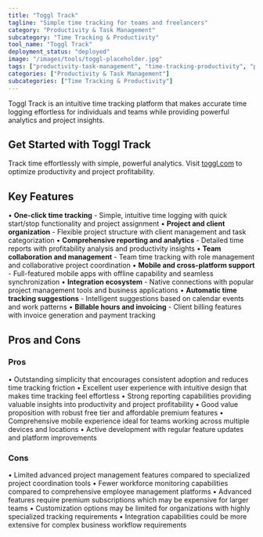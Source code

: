 ```yaml
---
title: "Toggl Track"
tagline: "Simple time tracking for teams and freelancers"
category: "Productivity & Task Management"
subcategory: "Time Tracking & Productivity"
tool_name: "Toggl Track"
deployment_status: "deployed"
image: "/images/tools/toggl-placeholder.jpg"
tags: ["productivity-task-management", "time-tracking-productivity", "project-tracking", "billable-hours", "team-analytics"]
categories: ["Productivity & Task Management"]
subcategories: ["Time Tracking & Productivity"]
---
```

Toggl Track is an intuitive time tracking platform that makes accurate time logging effortless for individuals and teams while providing powerful analytics and project insights.

## Get Started with Toggl Track

Track time effortlessly with simple, powerful analytics. Visit [toggl.com](https://toggl.com) to optimize productivity and project profitability.

## Key Features

• **One-click time tracking** - Simple, intuitive time logging with quick start/stop functionality and project assignment
• **Project and client organization** - Flexible project structure with client management and task categorization
• **Comprehensive reporting and analytics** - Detailed time reports with profitability analysis and productivity insights
• **Team collaboration and management** - Team time tracking with role management and collaborative project coordination
• **Mobile and cross-platform support** - Full-featured mobile apps with offline capability and seamless synchronization
• **Integration ecosystem** - Native connections with popular project management tools and business applications
• **Automatic time tracking suggestions** - Intelligent suggestions based on calendar events and work patterns
• **Billable hours and invoicing** - Client billing features with invoice generation and payment tracking

## Pros and Cons

### Pros
• Outstanding simplicity that encourages consistent adoption and reduces time tracking friction
• Excellent user experience with intuitive design that makes time tracking feel effortless
• Strong reporting capabilities providing valuable insights into productivity and project profitability
• Good value proposition with robust free tier and affordable premium features
• Comprehensive mobile experience ideal for teams working across multiple devices and locations
• Active development with regular feature updates and platform improvements

### Cons
• Limited advanced project management features compared to specialized project coordination tools
• Fewer workforce monitoring capabilities compared to comprehensive employee management platforms
• Advanced features require premium subscriptions which may be expensive for larger teams
• Customization options may be limited for organizations with highly specialized tracking requirements
• Integration capabilities could be more extensive for complex business workflow requirements